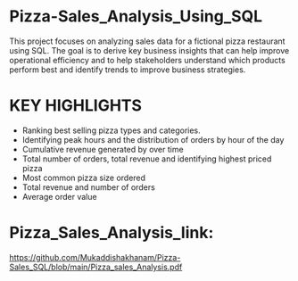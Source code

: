 # Pizza-Sales_Analysis_Using_SQL

This project focuses on analyzing sales data for a fictional pizza restaurant using SQL. The goal is to derive key business insights that can help improve operational efficiency and to help stakeholders understand which products perform best and identify trends to improve business strategies.

# KEY HIGHLIGHTS
- Ranking best selling pizza types and categories.
- Identifying peak hours and the distribution of orders by hour of the day
- Cumulative revenue generated by over time
- Total number of orders, total revenue and identifying highest priced pizza
- Most common pizza size ordered
- Total revenue and number of orders
- Average order value

# Pizza_Sales_Analysis_link:
https://github.com/Mukaddishakhanam/Pizza-Sales_SQL/blob/main/Pizza_sales_Analysis.pdf
